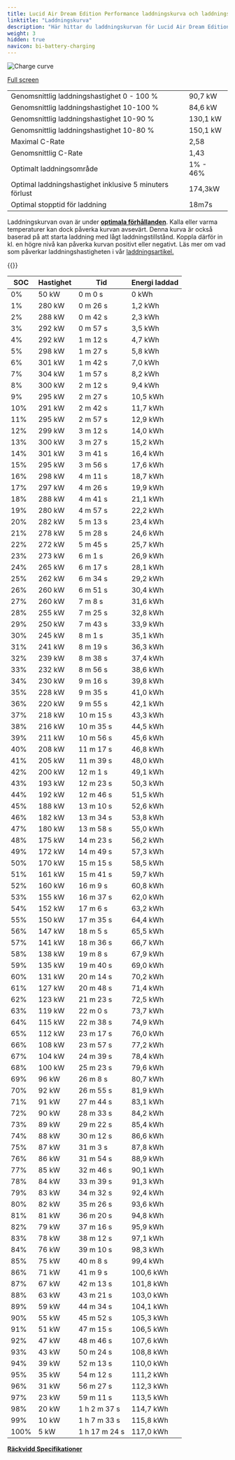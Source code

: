 ```yaml
---
title: Lucid Air Dream Edition Performance laddningskurva och laddningsprestanda
linktitle: "Laddningskurva"
description: "Här hittar du laddningskurvan för Lucid Air Dream Edition Performance."
weight: 3
hidden: true
navicon: bi-battery-charging
---
```

<!-- markdownlint-disable MD033 -->
<img src="../chargingcurve.svg" alt="Charge curve" class="img-fluid">

[Full screen](../chargingcurve.svg)


<table class="table table-striped border">
<tbody>
<tr>
<td>Genomsnittlig laddningshastighet 0 - 100 %</td><td>90,7 kW</td>
</tr>
<tr>
<td>Genomsnittlig laddningshastighet 10-100 %</td><td>84,6 kW</td>
</tr>
<tr>
<td>Genomsnittlig laddningshastighet 10-90 %</td><td>130,1 kW</td>
</tr>
<tr>
<td>Genomsnittlig laddningshastighet 10-80 %</td><td>150,1 kW</td>
</tr>
<tr>
<td>Maximal C-Rate</td><td>2,58</td>
</tr>
<tr>
<td>Genomsnittlig C-Rate</td><td>1,43</td>
</tr>
<tr>
<td>Optimalt laddningsområde</td><td>1% - 46%</td>
</tr>
<tr>
<td>Optimal laddningshastighet inklusive 5 minuters förlust</td><td>174,3kW</td>
</tr>
<tr>
<td>Optimal stopptid för laddning</td><td>18m7s</td>
</tr>
</tbody>
</table>


Laddningskurvan ovan är under **[optimala förhållanden](../../../../../technology/battery/charging/#temperatur)**. Kalla eller varma temperaturer kan dock påverka kurvan avsevärt. Denna kurva är också baserad på att starta laddning med lågt laddningstillstånd. Koppla därför in kl. en högre nivå kan påverka kurvan positivt eller negativt. Läs mer om vad som påverkar laddningshastigheten i vår [laddningsartikel.](../../../../../technology/battery/charging/)


{{<evkxdisplayaddarticle />}}
<table class="table table-striped border">
<thead>
<tr><th>SOC</th><th>Hastighet</th><th>Tid</th><th>Energi laddad</th></tr>
</thead>
<tbody>
<tr>
<td>0%</td><td>50 kW</td><td> 0 m 0 s </td><td>0 kWh </td>
</tr>
<tr>
<td>1%</td><td>280 kW</td><td> 0 m 26 s </td><td>1,2 kWh </td>
</tr>
<tr>
<td>2%</td><td>288 kW</td><td> 0 m 42 s </td><td>2,3 kWh </td>
</tr>
<tr>
<td>3%</td><td>292 kW</td><td> 0 m 57 s </td><td>3,5 kWh </td>
</tr>
<tr>
<td>4%</td><td>292 kW</td><td> 1 m 12 s </td><td>4,7 kWh </td>
</tr>
<tr>
<td>5%</td><td>298 kW</td><td> 1 m 27 s </td><td>5,8 kWh </td>
</tr>
<tr>
<td>6%</td><td>301 kW</td><td> 1 m 42 s </td><td>7,0 kWh </td>
</tr>
<tr>
<td>7%</td><td>304 kW</td><td> 1 m 57 s </td><td>8,2 kWh </td>
</tr>
<tr>
<td>8%</td><td>300 kW</td><td> 2 m 12 s </td><td>9,4 kWh </td>
</tr>
<tr>
<td>9%</td><td>295 kW</td><td> 2 m 27 s </td><td>10,5 kWh </td>
</tr>
<tr>
<td>10%</td><td>291 kW</td><td> 2 m 42 s </td><td>11,7 kWh </td>
</tr>
<tr>
<td>11%</td><td>295 kW</td><td> 2 m 57 s </td><td>12,9 kWh </td>
</tr>
<tr>
<td>12%</td><td>299 kW</td><td> 3 m 12 s </td><td>14,0 kWh </td>
</tr>
<tr>
<td>13%</td><td>300 kW</td><td> 3 m 27 s </td><td>15,2 kWh </td>
</tr>
<tr>
<td>14%</td><td>301 kW</td><td> 3 m 41 s </td><td>16,4 kWh </td>
</tr>
<tr>
<td>15%</td><td>295 kW</td><td> 3 m 56 s </td><td>17,6 kWh </td>
</tr>
<tr>
<td>16%</td><td>298 kW</td><td> 4 m 11 s </td><td>18,7 kWh </td>
</tr>
<tr>
<td>17%</td><td>297 kW</td><td> 4 m 26 s </td><td>19,9 kWh </td>
</tr>
<tr>
<td>18%</td><td>288 kW</td><td> 4 m 41 s </td><td>21,1 kWh </td>
</tr>
<tr>
<td>19%</td><td>280 kW</td><td> 4 m 57 s </td><td>22,2 kWh </td>
</tr>
<tr>
<td>20%</td><td>282 kW</td><td> 5 m 13 s </td><td>23,4 kWh </td>
</tr>
<tr>
<td>21%</td><td>278 kW</td><td> 5 m 28 s </td><td>24,6 kWh </td>
</tr>
<tr>
<td>22%</td><td>272 kW</td><td> 5 m 45 s </td><td>25,7 kWh </td>
</tr>
<tr>
<td>23%</td><td>273 kW</td><td> 6 m 1 s </td><td>26,9 kWh </td>
</tr>
<tr>
<td>24%</td><td>265 kW</td><td> 6 m 17 s </td><td>28,1 kWh </td>
</tr>
<tr>
<td>25%</td><td>262 kW</td><td> 6 m 34 s </td><td>29,2 kWh </td>
</tr>
<tr>
<td>26%</td><td>260 kW</td><td> 6 m 51 s </td><td>30,4 kWh </td>
</tr>
<tr>
<td>27%</td><td>260 kW</td><td> 7 m 8 s </td><td>31,6 kWh </td>
</tr>
<tr>
<td>28%</td><td>255 kW</td><td> 7 m 25 s </td><td>32,8 kWh </td>
</tr>
<tr>
<td>29%</td><td>250 kW</td><td> 7 m 43 s </td><td>33,9 kWh </td>
</tr>
<tr>
<td>30%</td><td>245 kW</td><td> 8 m 1 s </td><td>35,1 kWh </td>
</tr>
<tr>
<td>31%</td><td>241 kW</td><td> 8 m 19 s </td><td>36,3 kWh </td>
</tr>
<tr>
<td>32%</td><td>239 kW</td><td> 8 m 38 s </td><td>37,4 kWh </td>
</tr>
<tr>
<td>33%</td><td>232 kW</td><td> 8 m 56 s </td><td>38,6 kWh </td>
</tr>
<tr>
<td>34%</td><td>230 kW</td><td> 9 m 16 s </td><td>39,8 kWh </td>
</tr>
<tr>
<td>35%</td><td>228 kW</td><td> 9 m 35 s </td><td>41,0 kWh </td>
</tr>
<tr>
<td>36%</td><td>220 kW</td><td> 9 m 55 s </td><td>42,1 kWh </td>
</tr>
<tr>
<td>37%</td><td>218 kW</td><td> 10 m 15 s </td><td>43,3 kWh </td>
</tr>
<tr>
<td>38%</td><td>216 kW</td><td> 10 m 35 s </td><td>44,5 kWh </td>
</tr>
<tr>
<td>39%</td><td>211 kW</td><td> 10 m 56 s </td><td>45,6 kWh </td>
</tr>
<tr>
<td>40%</td><td>208 kW</td><td> 11 m 17 s </td><td>46,8 kWh </td>
</tr>
<tr>
<td>41%</td><td>205 kW</td><td> 11 m 39 s </td><td>48,0 kWh </td>
</tr>
<tr>
<td>42%</td><td>200 kW</td><td> 12 m 1 s </td><td>49,1 kWh </td>
</tr>
<tr>
<td>43%</td><td>193 kW</td><td> 12 m 23 s </td><td>50,3 kWh </td>
</tr>
<tr>
<td>44%</td><td>192 kW</td><td> 12 m 46 s </td><td>51,5 kWh </td>
</tr>
<tr>
<td>45%</td><td>188 kW</td><td> 13 m 10 s </td><td>52,6 kWh </td>
</tr>
<tr>
<td>46%</td><td>182 kW</td><td> 13 m 34 s </td><td>53,8 kWh </td>
</tr>
<tr>
<td>47%</td><td>180 kW</td><td> 13 m 58 s </td><td>55,0 kWh </td>
</tr>
<tr>
<td>48%</td><td>175 kW</td><td> 14 m 23 s </td><td>56,2 kWh </td>
</tr>
<tr>
<td>49%</td><td>172 kW</td><td> 14 m 49 s </td><td>57,3 kWh </td>
</tr>
<tr>
<td>50%</td><td>170 kW</td><td> 15 m 15 s </td><td>58,5 kWh </td>
</tr>
<tr>
<td>51%</td><td>161 kW</td><td> 15 m 41 s </td><td>59,7 kWh </td>
</tr>
<tr>
<td>52%</td><td>160 kW</td><td> 16 m 9 s </td><td>60,8 kWh </td>
</tr>
<tr>
<td>53%</td><td>155 kW</td><td> 16 m 37 s </td><td>62,0 kWh </td>
</tr>
<tr>
<td>54%</td><td>152 kW</td><td> 17 m 6 s </td><td>63,2 kWh </td>
</tr>
<tr>
<td>55%</td><td>150 kW</td><td> 17 m 35 s </td><td>64,4 kWh </td>
</tr>
<tr>
<td>56%</td><td>147 kW</td><td> 18 m 5 s </td><td>65,5 kWh </td>
</tr>
<tr>
<td>57%</td><td>141 kW</td><td> 18 m 36 s </td><td>66,7 kWh </td>
</tr>
<tr>
<td>58%</td><td>138 kW</td><td> 19 m 8 s </td><td>67,9 kWh </td>
</tr>
<tr>
<td>59%</td><td>135 kW</td><td> 19 m 40 s </td><td>69,0 kWh </td>
</tr>
<tr>
<td>60%</td><td>131 kW</td><td> 20 m 14 s </td><td>70,2 kWh </td>
</tr>
<tr>
<td>61%</td><td>127 kW</td><td> 20 m 48 s </td><td>71,4 kWh </td>
</tr>
<tr>
<td>62%</td><td>123 kW</td><td> 21 m 23 s </td><td>72,5 kWh </td>
</tr>
<tr>
<td>63%</td><td>119 kW</td><td> 22 m 0 s </td><td>73,7 kWh </td>
</tr>
<tr>
<td>64%</td><td>115 kW</td><td> 22 m 38 s </td><td>74,9 kWh </td>
</tr>
<tr>
<td>65%</td><td>112 kW</td><td> 23 m 17 s </td><td>76,0 kWh </td>
</tr>
<tr>
<td>66%</td><td>108 kW</td><td> 23 m 57 s </td><td>77,2 kWh </td>
</tr>
<tr>
<td>67%</td><td>104 kW</td><td> 24 m 39 s </td><td>78,4 kWh </td>
</tr>
<tr>
<td>68%</td><td>100 kW</td><td> 25 m 23 s </td><td>79,6 kWh </td>
</tr>
<tr>
<td>69%</td><td>96 kW</td><td> 26 m 8 s </td><td>80,7 kWh </td>
</tr>
<tr>
<td>70%</td><td>92 kW</td><td> 26 m 55 s </td><td>81,9 kWh </td>
</tr>
<tr>
<td>71%</td><td>91 kW</td><td> 27 m 44 s </td><td>83,1 kWh </td>
</tr>
<tr>
<td>72%</td><td>90 kW</td><td> 28 m 33 s </td><td>84,2 kWh </td>
</tr>
<tr>
<td>73%</td><td>89 kW</td><td> 29 m 22 s </td><td>85,4 kWh </td>
</tr>
<tr>
<td>74%</td><td>88 kW</td><td> 30 m 12 s </td><td>86,6 kWh </td>
</tr>
<tr>
<td>75%</td><td>87 kW</td><td> 31 m 3 s </td><td>87,8 kWh </td>
</tr>
<tr>
<td>76%</td><td>86 kW</td><td> 31 m 54 s </td><td>88,9 kWh </td>
</tr>
<tr>
<td>77%</td><td>85 kW</td><td> 32 m 46 s </td><td>90,1 kWh </td>
</tr>
<tr>
<td>78%</td><td>84 kW</td><td> 33 m 39 s </td><td>91,3 kWh </td>
</tr>
<tr>
<td>79%</td><td>83 kW</td><td> 34 m 32 s </td><td>92,4 kWh </td>
</tr>
<tr>
<td>80%</td><td>82 kW</td><td> 35 m 26 s </td><td>93,6 kWh </td>
</tr>
<tr>
<td>81%</td><td>81 kW</td><td> 36 m 20 s </td><td>94,8 kWh </td>
</tr>
<tr>
<td>82%</td><td>79 kW</td><td> 37 m 16 s </td><td>95,9 kWh </td>
</tr>
<tr>
<td>83%</td><td>78 kW</td><td> 38 m 12 s </td><td>97,1 kWh </td>
</tr>
<tr>
<td>84%</td><td>76 kW</td><td> 39 m 10 s </td><td>98,3 kWh </td>
</tr>
<tr>
<td>85%</td><td>75 kW</td><td> 40 m 8 s </td><td>99,4 kWh </td>
</tr>
<tr>
<td>86%</td><td>71 kW</td><td> 41 m 9 s </td><td>100,6 kWh </td>
</tr>
<tr>
<td>87%</td><td>67 kW</td><td> 42 m 13 s </td><td>101,8 kWh </td>
</tr>
<tr>
<td>88%</td><td>63 kW</td><td> 43 m 21 s </td><td>103,0 kWh </td>
</tr>
<tr>
<td>89%</td><td>59 kW</td><td> 44 m 34 s </td><td>104,1 kWh </td>
</tr>
<tr>
<td>90%</td><td>55 kW</td><td> 45 m 52 s </td><td>105,3 kWh </td>
</tr>
<tr>
<td>91%</td><td>51 kW</td><td> 47 m 15 s </td><td>106,5 kWh </td>
</tr>
<tr>
<td>92%</td><td>47 kW</td><td> 48 m 46 s </td><td>107,6 kWh </td>
</tr>
<tr>
<td>93%</td><td>43 kW</td><td> 50 m 24 s </td><td>108,8 kWh </td>
</tr>
<tr>
<td>94%</td><td>39 kW</td><td> 52 m 13 s </td><td>110,0 kWh </td>
</tr>
<tr>
<td>95%</td><td>35 kW</td><td> 54 m 12 s </td><td>111,2 kWh </td>
</tr>
<tr>
<td>96%</td><td>31 kW</td><td> 56 m 27 s </td><td>112,3 kWh </td>
</tr>
<tr>
<td>97%</td><td>23 kW</td><td> 59 m 11 s </td><td>113,5 kWh </td>
</tr>
<tr>
<td>98%</td><td>20 kW</td><td>1 h 2 m 37 s </td><td>114,7 kWh </td>
</tr>
<tr>
<td>99%</td><td>10 kW</td><td>1 h 7 m 33 s </td><td>115,8 kWh </td>
</tr>
<tr>
<td>100%</td><td>5 kW</td><td>1 h 17 m 24 s </td><td>117,0 kWh </td>
</tr>
</tbody>
</table>

<div class="mt-3 mb-3">
<a href="../rangeandconsumption/" class="text-decoration-none text-black">
<strong><i class="bi-arrow-left"></i> Räckvidd </strong>
</a>
<a href="../specifications/" class="text-decoration-none text-black float-end">
<strong>Specifikationer <i class="bi-arrow-right"></i></strong>
</a>
</div>
